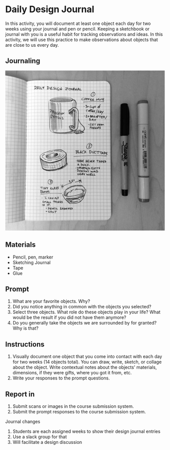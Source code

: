 # Daily Design Journal

In this activity, you will document at least one object each day for two weeks using your journal and pen or pencil. Keeping a sketchbook or journal with you is a useful habit for tracking observations and ideas. In this activity, we will use this practice to make observations about objects that are close to us every day.

## Journaling

![Photo of a journal page with object sketches](/assets/daily-design-journal@2x.jpg)

## Materials

* Pencil, pen, marker
* Sketching Journal
* Tape
* Glue

## Prompt

1. What are your favorite objects. Why?
2. Did you notice anything in common with the objects you selected?
3. Select three objects. What role do these objects play in your life? What would be the result if you did not have them anymore?
4. Do you generally take the objects we are surrounded by for granted? Why is that?

## Instructions

1. Visually document one object that you come into contact with each day for two weeks \(14 objects total\). You can draw, write, sketch, or collage about the object. Write contextual notes about the objects' materials, dimensions, if they were gifts, where you got it from, etc.
2. Write your responses to the prompt questions.

## Report in

1. Submit scans or images in the course submission system.
2. Submit the prompt responses to the course submission system.

Journal changes

1. Students are each assigned weeks to show their design journal entries
2. Use a slack group for that
3. Will facilitate a design discussion



